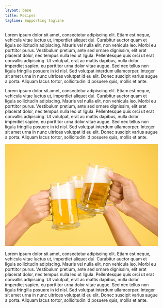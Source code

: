 ```yaml
---
layout: base
title: Recipes
tagline: Supporting tagline
---
```


Lorem ipsum dolor sit amet, consectetur adipiscing elit. Etiam est neque, vehicula vitae luctus ut, imperdiet aliquet dui. Curabitur auctor quam et ligula sollicitudin adipiscing. Mauris vel nulla elit, non vehicula leo. Morbi eu porttitor purus. Vestibulum pretium, ante sed ornare dignissim, elit erat placerat dolor, nec tempus nulla leo ut ligula. Pellentesque quis orci ut erat convallis adipiscing. Ut volutpat, erat ac mattis dapibus, nulla dolor imperdiet sapien, eu porttitor urna dolor vitae augue. Sed nec tellus non ligula fringilla posuere in id nisl. Sed volutpat interdum ullamcorper. Integer sit amet urna in nunc ultrices volutpat id eu elit. Donec suscipit varius augue a porta. Aliquam lacus tortor, sollicitudin id posuere quis, mollis et ante.

Lorem ipsum dolor sit amet, consectetur adipiscing elit. Etiam est neque, vehicula vitae luctus ut, imperdiet aliquet dui. Curabitur auctor quam et ligula sollicitudin adipiscing. Mauris vel nulla elit, non vehicula leo. Morbi eu porttitor purus. Vestibulum pretium, ante sed ornare dignissim, elit erat placerat dolor, nec tempus nulla leo ut ligula. Pellentesque quis orci ut erat convallis adipiscing. Ut volutpat, erat ac mattis dapibus, nulla dolor imperdiet sapien, eu porttitor urna dolor vitae augue. Sed nec tellus non ligula fringilla posuere in id nisl. Sed volutpat interdum ullamcorper. Integer sit amet urna in nunc ultrices volutpat id eu elit. Donec suscipit varius augue a porta. Aliquam lacus tortor, sollicitudin id posuere quis, mollis et ante.

![Be happy!](/img/YellowCheers.JPG "Be happy!")

Lorem ipsum dolor sit amet, consectetur adipiscing elit. Etiam est neque, vehicula vitae luctus ut, imperdiet aliquet dui. Curabitur auctor quam et ligula sollicitudin adipiscing. Mauris vel nulla elit, non vehicula leo. Morbi eu porttitor purus. Vestibulum pretium, ante sed ornare dignissim, elit erat placerat dolor, nec tempus nulla leo ut ligula. Pellentesque quis orci ut erat convallis adipiscing. Ut volutpat, erat ac mattis dapibus, nulla dolor imperdiet sapien, eu porttitor urna dolor vitae augue. Sed nec tellus non ligula fringilla posuere in id nisl. Sed volutpat interdum ullamcorper. Integer sit amet urna in nunc ultrices volutpat id eu elit. Donec suscipit varius augue a porta. Aliquam lacus tortor, sollicitudin id posuere quis, mollis et ante.